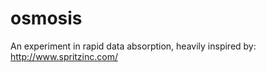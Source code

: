 osmosis
=======
An experiment in rapid data absorption, heavily inspired by: http://www.spritzinc.com/